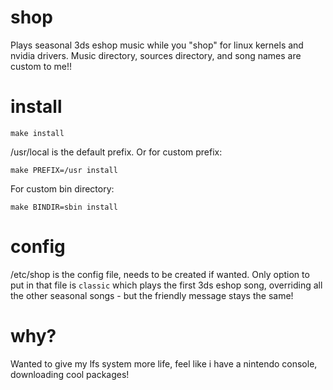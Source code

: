 # shop
Plays seasonal 3ds eshop music while you "shop" for linux kernels and nvidia drivers. Music directory, sources directory, and song names are custom to me!!
# install
```
make install
```
/usr/local is the default prefix.
Or for custom prefix:
```
make PREFIX=/usr install
```
For custom bin directory:
```
make BINDIR=sbin install
```
# config
/etc/shop is the config file, needs to be created if wanted. Only option to put in that file is `classic` which plays the first 3ds eshop song, overriding all the other seasonal songs - but the friendly message stays the same!
# why?
Wanted to give my lfs system more life, feel like i have a nintendo console, downloading cool packages!
